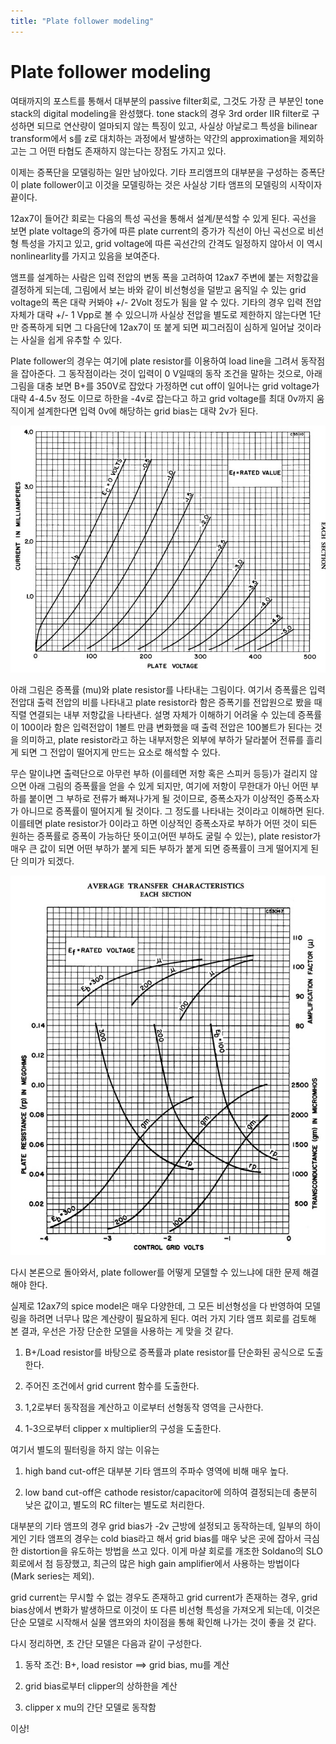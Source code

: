 ```yaml
---
title: "Plate follower modeling"
---
```

# Plate follower modeling


여태까지의 포스트를 통해서 대부분의 passive filter회로, 그것도 가장 큰 부분인 tone stack의 digital modeling을 완성했다. tone stack의 경우 3rd order IIR filter로 구성하면 되므로 연산량이 얼마되지 않는 특징이 있고, 사실상 아날로그 특성을 bilinear transform에서 s를 z로 대치하는 과정에서 발생하는 약간의 approximation을 제외하고는 그 어떤 타협도 존재하지 않는다는 장점도 가지고 있다. 




이제는 증폭단을 모델링하는 일만 남아있다. 기타 프리앰프의 대부분을 구성하는 증폭단이 plate follower이고 이것을 모델링하는 것은 사실상 기타 앰프의 모델링의 시작이자 끝이다.




12ax7이 들어간 회로는 다음의 특성 곡선을 통해서 설계/분석할 수 있게 된다. 곡선을 보면 plate voltage의 증가에 따른 plate current의 증가가 직선이 아닌 곡선으로 비선형 특성을 가지고 있고, grid voltage에 따른 곡선간의 간격도 일정하지 않아서 이 역시 nonlinearlity를 가지고 있음을 보여준다.




앰프를 설계하는 사람은 입력 전압의 변동 폭을 고려하여 12ax7 주변에 붙는 저항값을 결정하게 되는데, 그림에서 보는 바와 같이 비선형성을 덜받고 움직일 수 있는 grid voltage의 폭은 대략 커봐야 +/- 2Volt 정도가 됨을 알 수 있다. 기타의 경우 입력 전압 자체가 대략 +/- 1 Vpp로 볼 수 있으니까 사실상 전압을 별도로 제한하지 않는다면 1단만 증폭하게 되면 그 다음단에 12ax7이 또 붙게 되면 찌그러짐이 심하게 일어날 것이라는 사실을 쉽게 유추할 수 있다.




Plate follower의 경우는 여기에 plate resistor를 이용하여 load line을 그려서 동작점을 잡아준다. 그 동작점이라는 것이 입력이 0 V일때의 동작 조건을 말하는 것으로, 아래 그림을 대충 보면 B+를 350V로 잡았다 가정하면 cut off이 일어나는 grid voltage가 대략 4-4.5v 정도 이므로 하한을 -4v로 잡는다고 하고 grid voltage를 최대 0v까지 움직이게 설계한다면 입력 0v에 해당하는 grid bias는 대략 2v가 된다. 



![image](/assets/images/8a916c77c0a76402bf22655a065f10e3.jpg)




아래 그림은 증폭률 (mu)와 plate resistor를 나타내는 그림이다. 여기서 증폭률은 입력 전압대 출력 전압의 비를 나타내고 plate resistor라 함은 증폭기를 전압원으로 봤을 때 직렬 연결되는 내부 저항값을 나타낸다. 설명 자체가 이해하기 어려울 수 있는데 증폭률이 100이라 함은 입력전압이 1볼트 만큼 변화했을 때 출력 전압은 100볼트가 된다는 것을 의미하고, plate resistor라고 하는 내부저항은 외부에 부하가 달라붙어 전류를 흘리게 되면 그 전압이 떨어지게 만드는 요소로 해석할 수 있다. 


무슨 말이냐면 출력단으로 아무런 부하 (이를테면 저항 혹은 스피커 등등)가 걸리지 않으면 아래 그림의 증폭률을 얻을 수 있게 되지만, 여기에 저항이 무한대가 아닌 어떤 부하를 붙이면 그 부하로 전류가 빠져나가게 될 것이므로, 증폭소자가 이상적인 증폭소자가 아니므로 증폭률이 떨어지게 될 것이다. 그 정도를 나타내는 것이라고 이해하면 된다. 이를테면 plate resistor가 0이라고 하면 이상적인 증폭소자로 부하가 어떤 것이 되든 원하는 증폭률로 증폭이 가능하단 뜻이고(어떤 부하도 굴릴 수 있는), plate resistor가 매우 큰 값이 되면 어떤 부하가 붙게 되든 부하가 붙게 되면 증폭률이 크게 떨어지게 된단 의미가 되겠다.
 


![image](/assets/images/db1f9a122de9335556a1ec94632bccf0.jpg)






다시 본론으로 돌아와서, plate follower를 어떻게 모델할 수 있느냐에 대한 문제 해결해야 한다.




실제로 12ax7의 spice model은 매우 다양한데, 그 모든 비선형성을 다 반영하여 모델링을 하려면 너무나 많은 계산량이 필요하게 된다. 여러 가지 기타 앰프 회로를 검토해 본 결과, 우선은 가장 단순한 모델을 사용하는 게 맞을 것 같다.




1) B+/Load resistor를 바탕으로 증폭률과 plate resistor를 단순화된 공식으로 도출한다.

2) 주어진 조건에서 grid current 함수를 도출한다.

3) 1,2로부터 동작점을 계산하고 이로부터 선형동작 영역을 근사한다.

4) 1-3으로부터 clipper x multiplier의 구성을 도출한다.




여기서 별도의 필터링을 하지 않는 이유는 

1) high band cut-off은 대부분 기타 앰프의 주파수 영역에 비해 매우 높다.

2) low band cut-off은 cathode resistor/capacitor에 의하여 결정되는데 충분히 낮은 값이고, 별도의 RC filter는 별도로 처리한다.




대부분의 기타 앰프의 경우 grid bias가 -2v 근방에 설정되고 동작하는데, 일부의 하이게인 기타 앰프의 경우는 cold bias라고 해서 grid bias를 매우 낮은 곳에 잡아서 극심한 distortion을 유도하는 방법을 쓰고 있다. 이게 마샬 회로를 개조한 Soldano의 SLO회로에서 첨 등장했고, 최근의 많은 high gain amplifier에서 사용하는 방법이다 (Mark series는 제외).




grid current는 무시할 수 없는 경우도 존재하고 grid current가 존재하는 경우, grid bias상에서 변화가 발생하므로 이것이 또 다른 비선형 특성을 가져오게 되는데, 이것은 단순 모델로 시작해서 실물 앰프와의 차이점을 통해 확인해 나가는 것이 좋을 것 같다.




다시 정리하면, 초 간단 모델은 다음과 같이 구성한다.




1) 동작 조건: B+, load resistor ==> grid bias, mu를 계산

2) grid bias로부터 clipper의 상하한을 계산

3) clipper x mu의 간단 모델로 동작함




이상!





